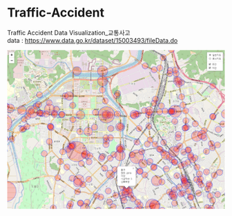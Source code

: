 # Traffic-Accident
Traffic Accident Data Visualization_교통사고<br>
data : https://www.data.go.kr/dataset/15003493/fileData.do <br>

![ex_screenshot](./pic/대전.png)



